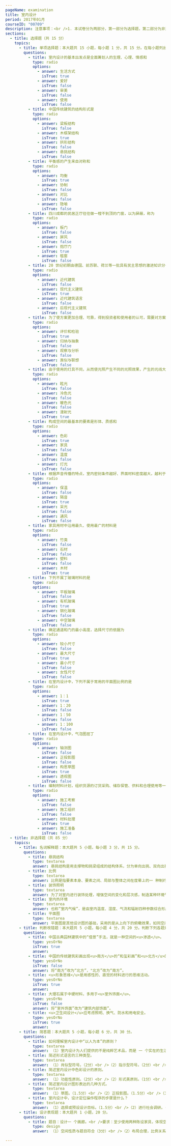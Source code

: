 ```yaml
---
pageName: examination
title: 室内设计
period: 2017年01月
courseID: "00709"
description: 注意事项：<br />1. 本试卷分为两部分，第一部分为选择题，第二部分为非选择题。<br />2. 应考者必须按试题顺序在答题卡指定位置上作答，答在试卷上无效。<br />3. 涂写部分、画图部分必须使用2B铅笔，书写部分必须使用黑色字迹签字笔。
sections:
  - title: 选择题（共 15 分）
    topics:
      - title: 单项选择题：本大题共 15 小题，每小题 1 分，共 15 分。在每小题列出的备选项中只有一项是最符合题目要求的，请将其选出。
        questions:
          - title: 室内设计的基本出发点是全面筹划人的生理、心理、情感和
            type: radio
            options:
              - answer: 生活方式
                isTrue: true
              - answer: 爱好
                isTrue: false
              - answer: 审美
                isTrue: false
              - answer: 使用
                isTrue: false
          - title: 中国传统建筑的结构形式是
            type: radio
            options:
              - answer: 梁板结构
                isTrue: false
              - answer: 木框架结构
                isTrue: true
              - answer: 拱形结构
                isTrue: false
              - answer: 悬挑结构
                isTrue: false
          - title: 平衡感的产生来自对称和
            type: radio
            options:
              - answer: 均衡
                isTrue: true
              - answer: 协制
                isTrue: false
              - answer: 对比
                isTrue: false
              - answer: 隐喻
                isTrue: false
          - title: 四川成都的民居正厅往往做一樘不到顶的门窗，以为屏蔽，称为
            type: radio
            options:
              - answer: 板门
                isTrue: false
              - answer: 屏风
                isTrue: false
              - answer: 抱厅门
                isTrue: true
              - answer: 槛窗
                isTrue: false
          - title: 20 世纪初期由德国、前苏联、荷兰等一批具有民主思想的激进知识分子创立的建筑思想和建筑形式，称为
            type: radio
            options:
              - answer: 近代建筑
                isTrue: false
              - answer: 现代主义建筑
                isTrue: true
              - answer: 近代建筑语言
                isTrue: false
              - answer: 后现代主义建筑
                isTrue: false
          - title: 为了使方案更加合理、可靠，得到投资者和使用者的认可，需要对方案进行
            type: radio
            options:
              - answer: 评价和检验
                isTrue: true
              - answer: 归纳与抽象
                isTrue: false
              - answer: 观察与分析
                isTrue: false
              - answer: 类似与联想
                isTrue: false
          - title: 由于使用的灯具不同，从而使光照产生不同的光照效果，产生的光线大致分为直射光、反射光和
            type: radio
            options:
              - answer: 眩光
                isTrue: false
              - answer: 冷色光
                isTrue: false
              - answer: 暖色光
                isTrue: false
              - answer: 漫射光
                isTrue: true
          - title: 构成空间的最基本的要素是形体、质感和
            type: radio
            options:
              - answer: 色彩
                isTrue: true
              - answer: 家具
                isTrue: false
              - answer: 温度
                isTrue: false
              - answer: 灯光
                isTrue: false
          - title: 根据声音传播的特点，室内密封条件越好、界面材料密度越大，越利于
            type: radio
            options:
              - answer: 保温
                isTrue: false
              - answer: 隔音
                isTrue: true
              - answer: 采光
                isTrue: false
              - answer: 通风
                isTrue: false
          - title: 家具用材中沿用最久、使用最广的材料是
            type: radio
            options:
              - answer: 竹类
                isTrue: false
              - answer: 石材
                isTrue: false
              - answer: 塑料
                isTrue: false
              - answer: 木材
                isTrue: true
          - title: 下列不属丁玻璃材料的是
            type: radio
            options:
              - answer: 平板玻璃
                isTrue: false
              - answer: 有机玻璃
                isTrue: true
              - answer: 钢化玻璃
                isTrue: false
              - answer: 中空玻璃
                isTrue: false
          - title: 确定通道和门的最小高度，选择尺寸的依据为
            type: radio
            options:
              - answer: 较小尺寸
                isTrue: false
              - answer: 最大尺寸
                isTrue: true
              - answer: 最小尺寸
                isTrue: false
              - answer: 女性尺寸
                isTrue: false
          - title: 在室内设计中，下列不属于常用的平面图比例的是
            type: radio
            options:
              - answer: 1：1
                isTrue: true
              - answer: 1：20
                isTrue: false
              - answer: 1：50
                isTrue: false
              - answer: 1：100
                isTrue: false
          - title: 在室内设计中，气泡图屈丁
            type: radio
            options:
              - answer: 轴测图
                isTrue: false
              - answer: 正投影图
                isTrue: false
              - answer: 构思草图
                isTrue: true
              - answer: 透视图
                isTrue: false
          - title: 编制材料计划，组织货源的订货采购、储存保管、供料和合理使用等一系列工作称为
            type: radio
            options:
              - answer: 施工考察
                isTrue: false
              - answer: 施工组织
                isTrue: false
              - answer: 材料处理
                isTrue: true
              - answer: 施工准备
                isTrue: false
  - title: 非选择题（共 85 分）
    topics:
      - title: 名词解释题：本大题共 5 小题，每小题 3 分，共 15 分。
        questions:
          - title: 悬挑结构
            type: textarea
            answer: 悬挑结构是用支撑物和挑梁组成的结构体系，分为单向出挑、双向出挑和辐射出挑几种形式。
          - title: 比例
            type: textarea
            answer: 比例是指要素本身、要素之间、局部与整体之间在度晕上的一 种制约关系。
          - title: 装饰照明
            type: textarea
            answer: 为了对室内进行装饰处理，增强空间的变化和层次感，制造某种环境气氛所用的照明布局。
          - title: 室内热环境
            type: textarea
            answer: 也称“室内气候”，是由室内温度、湿度、气流和辐射四种参数综合形成。
          - title: 平面图
            type: textarea
            answer: 平面图是其他设计图的基础，采用的是从上向下的俯瞰效果，如同空间被水平切开并移除了天花或楼上部分。
      - title: 判断改错题：本大题共 5 小题，每小题 4 分，共 20 分。判断下列各题划线处的正误，在  “答题卡” 的试题序号后，正确的划上 “√”, 错误的划上 “X”,井改正错误。
        questions:
          - title: 中国古典园林建筑中的“借景”手法，就是一种空间的<u>渗透</u>。
            type: yesOrNo
            isTrue: true
            answer:
          - title: 中国的传统建筑彩画出现<u>南方</u>的“和玺彩画”和<u>北方</u>的“苏式彩画”。
            type: yesOrNo
            isTrue: false
            answer: 将“南方”改为“北方”，"北方”改为“南方”。
          - title: <u>形象思维</u>是用感性的、直觉的材料进行的思维活动。
            type: yesOrNo
            isTrue: true
            answer:
          - title: 大理石属于中硬材料，多用于<u>室外饰面</u>。
            type: yesOrNo
            isTrue: false
            answer: 将“室外饰面”改为“建筑内部饰面”。
          - title: <u>卫生间设计</u>应考虑照明、换气、防水和用电安全。
            type: yesOrNo
            isTrue: true
            answer:
      - title: 简答题：本大题共 5 小题，每小题 6 分，共 30 分。
        questions:
          - title: 如何理解室内设计中“以人为本”的原则？
            type: textarea
            answer: （1）室内设计为人们提供的不是纯粹艺术品，而是 一 个实在的生活空间，人们必须通过对这个空间环境的具体使用和对其中的设施、设备的操作，才能体验、感受到设计的价值以及我们为增进人们的生活质量所付出的创造性劳动。（4分）<br />（2）设计者对人性的关爱、对历史、文化和社会价值观的理解，就融会在这个人为的空间环境之中。只有坚待“以人为本”的原则，才能实现设计的真正价值。（ 2 分）
          - title: 简述形式语言的三种类型。
            type: textarea
            answer: （1）肖似型符号。（2分）<br />（2）指示型符号。（2分）<br />（3）象征型符号。（2分）
          - title: 简述室内设计中色彩设计的原则。
            type: textarea
            answer: （1）功能性原则。（2分）<br />（2）形式美原则。（1分）<br />（3）客观性原则。（1分）<br />（4）地域性原则。（1分）<br />（5）象征性原则。（1分）
          - title: 简述室内设计图形表达的几种方式。
            type: textarea
            answer: （1）草图。（1.5分）<br />（2）正投影图。（1.5分）<br />（3）轴测图。（1.5分）<br />（4）透视图。（1.5分）
          - title: 室内设计中，设计定位操作程序的步骤是什么？
            type: textarea
            answer: （1）选择或预设设计目标。（1.5分）<br />（2）进行社会调研。（1.5分）<br />（3）对收集到的信息进行分类整理。（1.5分）<br />（4）提出明确的工作目标和工作计划。（1.5分）
      - title: 设计表现题：本大题共 1 小题，20 分。
        questions:
          - title: 题目：设计一 个画廊。<br />要求：至少使用两种陈设家具，体现空间的有效利用，功能布局合理，比例关系准确， 具有较好的设计创意。<br />表现方式：在试卷空白处分别画出平面布置图、一张效果图。手绘完成，简单着色。（注：设计过程中不得离开座位。）
            type: design
            answer: （1）空间性质与题目符合（3分）<br />（2）布局合理，比例关系准确（3分）<br />（3）运用了至少两种陈设家具，如展架等（6分）<br />（4）有一定的创意（4分）<br />（5）图纸整洁，美观（4分）

---
```

